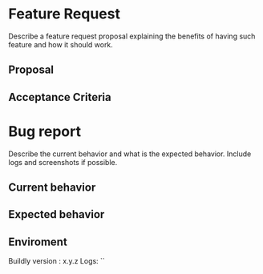 # Feature Request
Describe a feature request proposal explaining the benefits of having such feature and how it should work.

## Proposal


## Acceptance Criteria


# Bug report
Describe the current behavior and what is the expected behavior. Include logs and screenshots if possible.

## Current behavior


## Expected behavior


## Enviroment
Buildly version : x.y.z
Logs: ``

